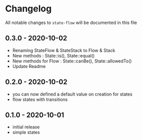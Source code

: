# Changelog

All notable changes to `state-flow` will be documented in this file

## 0.3.0 - 2020-10-02

- Renaming StateFlow & StateStack to Flow & Stack
- New methods : State::is(), State::equal()
- New methods for Flow : State::canBe(), State::allowedTo()
- Update Readme

## 0.2.0 - 2020-10-02

- you can now defined a default value on creation for states
- flow states with transitions

## 0.1.0 - 2020-10-01

- initial release
- simple states
